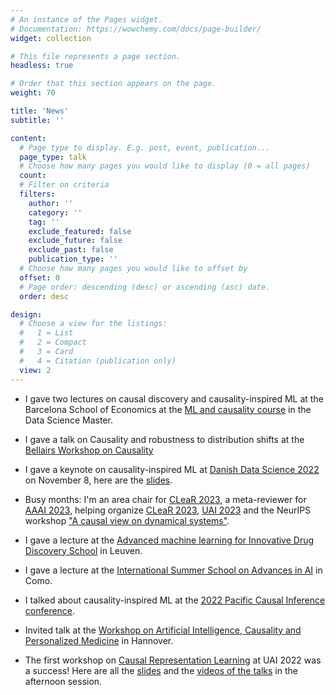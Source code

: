 ```yaml
---
# An instance of the Pages widget.
# Documentation: https://wowchemy.com/docs/page-builder/
widget: collection

# This file represents a page section.
headless: true

# Order that this section appears on the page.
weight: 70

title: 'News'
subtitle: ''

content:
  # Page type to display. E.g. post, event, publication...
  page_type: talk
  # Choose how many pages you would like to display (0 = all pages)
  count: 
  # Filter on criteria
  filters:
    author: ''
    category: ''
    tag: ''
    exclude_featured: false
    exclude_future: false
    exclude_past: false
    publication_type: ''
  # Choose how many pages you would like to offset by
  offset: 0
  # Page order: descending (desc) or ascending (asc) date.
  order: desc

design:
  # Choose a view for the listings:
  #   1 = List
  #   2 = Compact
  #   3 = Card
  #   4 = Citation (publication only)
  view: 2
---
```


- I gave two lectures on causal discovery and causality-inspired ML at the Barcelona School of Economics at the [ML and causality course](https://events.bse.eu/live/files/3518-21d007-machine-learning-and-causal-inferenceokpdf) in the Data Science Master.

- I gave a talk on Causality and robustness to distribution shifts at the [Bellairs Workshop on Causality](https://aldro61.github.io/bcl2023/)


- I gave a keynote on causality-inspired ML at [Danish Data Science 2022](https://ddsa.dk/keynotespeakers/) on November 8, here are the [slides](https://saramagliacane.github.io/slides/DanishDataScience2022_magliacane.pdf).

- Busy months: I'm an area chair for [CLeaR 2023](https://www.cclear.cc/2023), a meta-reviewer for [AAAI 2023](https://aaai.org/Conferences/AAAI-23/), helping organize [CLeaR 2023](https://www.cclear.cc/2023), [UAI 2023](https://www.auai.org/uai2022/) and the NeurIPS workshop ["A causal view on dynamical systems"](https://sites.google.com/view/caudyn2022).


- I gave a lecture at the [Advanced machine learning for Innovative Drug Discovery School](https://ai.kuleuven.be/events/aidd-school-leuven-advanced-machine-learning-for-innovative-drug-discovery) in Leuven.

- I gave a lecture at the [International Summer School on Advances in AI](https://aisummerschool.disco.unimib.it/home) in Como.

- I talked about causality-inspired ML at the [2022 Pacific Causal Inference conference](http://conference.bicmr.pku.edu.cn/meeting/index?id=101).

- Invited talk at the [Workshop on Artificial Intelligence, Causality and Personalized Medicine](https://aicpm22.l3s.de/) in Hannover.

- The first workshop on [Causal Representation Learning](https://crl-uai-2022.github.io/) at UAI 2022 was a success! Here are all the [slides](https://crl-uai-2022.github.io/slides-recording/) and the [videos of the talks](https://www.youtube.com/watch?v=kSwURlFarzE) in the afternoon session.